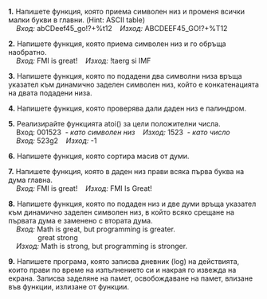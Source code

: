 **1.** Напишете функция, която приема символен низ и променя всички малки букви в главни. (Hint: ASCII table)  
&nbsp; &nbsp; *Вход:* abCDeef45_go!?+%t12&nbsp; &nbsp; *Изход:* ABCDEEF45_GO!?+%T12  
  
**2.** Напишете функция, която приема символен низ и го обръща наобратно.  
&nbsp; &nbsp; *Вход:* FMI is great!&nbsp; &nbsp; *Изход:* !taerg si IMF  
  
**3.** Напишете функция, която по подадени два символни низа връща указател към динамично заделен символен низ, който е конкатенацията на двата подадени низа.  
  
**4.** Напишете функция, която проверява дали даден низ е палиндром.  
  
**5.** Реализирайте функцията atoi() за цели положителни числа.  
&nbsp; &nbsp; Вход: 001523&nbsp; *- като символен низ*&nbsp; &nbsp; *Изход:* 1523&nbsp; *- като число*  
&nbsp; &nbsp; *Вход:* 523g2&nbsp; &nbsp; *Изход:* -1  
  
**6.** Напишете функция, която сортира масив от думи.  
  
**7.** Напишете функция, която в даден низ прави всяка първа буква на дума главна.  
&nbsp; &nbsp; *Вход:* FMI is great!&nbsp; &nbsp; *Изход:* FMI Is Great!  
  
**8.** Напишете функция, която по подаден низ и две думи връща указател към динамично заделен символен низ, в който всяко срещане на първата дума е заменено с втората дума.  
&nbsp; &nbsp; *Вход:* Math is great, but programming is greater.  
&nbsp; &nbsp;&nbsp; &nbsp; &nbsp; &nbsp; &nbsp; &nbsp; great strong  
&nbsp; &nbsp; *Изход:* Math is strong, but programming is stronger.  
  
**9.** Напишете програма, която записва дневник (log) на действията, които прави по време на изпълнението си и накрая го извежда на екрана. Записва заделяне на памет, освобождаване на памет, влизане във функции, излизане от функции.  

